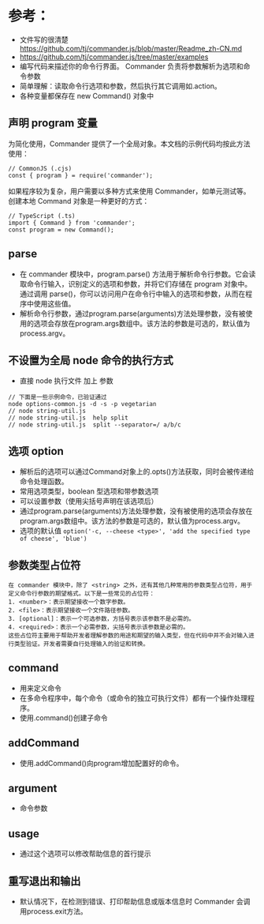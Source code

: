 
# 参考：
- 文件写的很清楚 https://github.com/tj/commander.js/blob/master/Readme_zh-CN.md
- https://github.com/tj/commander.js/tree/master/examples
- 编写代码来描述你的命令行界面。 Commander 负责将参数解析为选项和命令参数
- 简单理解：读取命令行选项和参数，然后执行其它调用如.action。
- 各种变量都保存在 new Command() 对象中

## 声明 program 变量

为简化使用，Commander 提供了一个全局对象。本文档的示例代码均按此方法使用： 
```
// CommonJS (.cjs)
const { program } = require('commander');
```

如果程序较为复杂，用户需要以多种方式来使用 Commander，如单元测试等。创建本地 Command 对象是一种更好的方式：
```
// TypeScript (.ts)
import { Command } from 'commander';
const program = new Command();
```

## parse

- 在 commander 模块中，program.parse() 方法用于解析命令行参数。它会读取命令行输入，识别定义的选项和参数，并将它们存储在 program 对象中。通过调用 parse()，你可以访问用户在命令行中输入的选项和参数，从而在程序中使用这些值。
- 解析命令行参数，通过program.parse(arguments)方法处理参数，没有被使用的选项会存放在program.args数组中。该方法的参数是可选的，默认值为process.argv。

## 不设置为全局 node 命令的执行方式

- 直接 node 执行文件 加上 参数
```
// 下面是一些示例命令，已验证通过
node options-common.js -d -s -p vegetarian
// node string-util.js
// node string-util.js  help split
// node string-util.js  split --separator=/ a/b/c
```

## 选项 option

- 解析后的选项可以通过Command对象上的.opts()方法获取，同时会被传递给命令处理函数。
- 常用选项类型，boolean 型选项和带参数选项
- 可以设置参数（使用尖括号声明在该选项后）
- 通过program.parse(arguments)方法处理参数，没有被使用的选项会存放在program.args数组中。该方法的参数是可选的，默认值为process.argv。
- 选项的默认值 `option('-c, --cheese <type>', 'add the specified type of cheese', 'blue')`

## 参数类型占位符

```
在 commander 模块中，除了 <string> 之外，还有其他几种常用的参数类型占位符，用于定义命令行参数的期望格式。以下是一些常见的占位符：
1. <number>：表示期望接收一个数字参数。
2. <file>：表示期望接收一个文件路径参数。
3. [optional]：表示一个可选参数，方括号表示该参数不是必需的。
4. <required>：表示一个必需参数，尖括号表示该参数是必需的。
这些占位符主要用于帮助开发者理解参数的用途和期望的输入类型，但在代码中并不会对输入进行类型验证。开发者需要自行处理输入的验证和转换。
```

## command 

- 用来定义命令
- 在多命令程序中，每个命令（或命令的独立可执行文件）都有一个操作处理程序。
- 使用.command()创建子命令

## addCommand

- 使用.addCommand()向program增加配置好的命令。

## argument

- 命令参数

## usage

- 通过这个选项可以修改帮助信息的首行提示

## 重写退出和输出

- 默认情况下，在检测到错误、打印帮助信息或版本信息时 Commander 会调用process.exit方法。